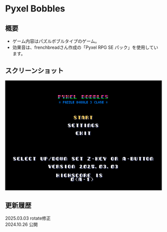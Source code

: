 # Pyxel Bobbles

## 概要
- ゲーム内容はパズルボブルタイプのゲーム。  
- 効果音は、frenchbreadさん作成の「Pyxel RPG SE パック」を使用しています。  
  
## スクリーンショット
![SS](pyxelpb.png)  
  
## 更新履歴
2025.03.03 rotate修正  
2024.10.26 公開  
